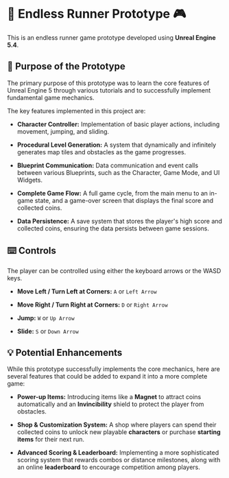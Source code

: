 # 🏃 Endless Runner Prototype 🎮

This is an endless runner game prototype developed using **Unreal Engine 5.4**.

## 📖 Purpose of the Prototype

The primary purpose of this prototype was to learn the core features of Unreal Engine 5 through various tutorials and to successfully implement fundamental game mechanics.

The key features implemented in this project are:

* **Character Controller:** Implementation of basic player actions, including movement, jumping, and sliding.

* **Procedural Level Generation:** A system that dynamically and infinitely generates map tiles and obstacles as the game progresses.

* **Blueprint Communication:** Data communication and event calls between various Blueprints, such as the Character, Game Mode, and UI Widgets.

* **Complete Game Flow:** A full game cycle, from the main menu to an in-game state, and a game-over screen that displays the final score and collected coins.

* **Data Persistence:** A save system that stores the player's high score and collected coins, ensuring the data persists between game sessions.

## ⌨️ Controls

The player can be controlled using either the keyboard arrows or the WASD keys.

* **Move Left / Turn Left at Corners:** `A` or `Left Arrow`

* **Move Right / Turn Right at Corners:** `D` or `Right Arrow`

* **Jump:** `W` or `Up Arrow`

* **Slide:** `S` or `Down Arrow`

## 💡 Potential Enhancements

While this prototype successfully implements the core mechanics, here are several features that could be added to expand it into a more complete game:

* **Power-up Items:** Introducing items like a **Magnet** to attract coins automatically and an **Invincibility** shield to protect the player from obstacles.

* **Shop & Customization System:** A shop where players can spend their collected coins to unlock new playable **characters** or purchase **starting items** for their next run.

* **Advanced Scoring & Leaderboard:** Implementing a more sophisticated scoring system that rewards combos or distance milestones, along with an online **leaderboard** to encourage competition among players.
